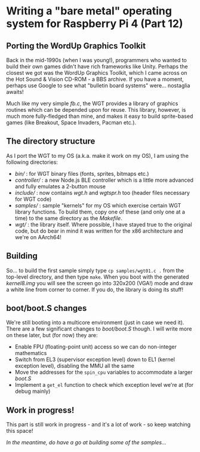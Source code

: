 Writing a "bare metal" operating system for Raspberry Pi 4 (Part 12)
====================================================================

Porting the WordUp Graphics Toolkit
-----------------------------------
Back in the mid-1990s (when I was young!), programmers who wanted to build their own games didn't have rich frameworks like Unity. Perhaps the closest we got was the WordUp Graphics Toolkit, which I came across on the Hot Sound & Vision CD-ROM - a BBS archive. If you have a moment, perhaps use Google to see what "bulletin board systems" were... nostaglia awaits!

Much like my very simple _fb.c_, the WGT provides a library of graphics routines which can be depended upon for reuse. This library, however, is much more fully-fledged than mine, and makes it easy to build sprite-based games (like Breakout, Space Invaders, Pacman etc.).

The directory structure
-----------------------
As I port the WGT to my OS (a.k.a. make it work on my OS), I am using the following directories:

 * _bin/_ : for WGT binary files (fonts, sprites, bitmaps etc.)
 * _controller/_ : a new Node.js BLE controller which is a little more advanced and fully emulates a 2-button mouse
 * _include/_ : now contains _wgt.h_ and _wgtspr.h_ too (header files necessary for WGT code)
 * _samples/_ : sample "kernels" for my OS which exercise certain WGT library functions. To build them, copy one of these (and only one at a time) to the same directory as the _Makefile_.
 * _wgt/_ : the library itself. Where possible, I have stayed true to the original code, but do bear in mind it was written for the x86 architecture and we're on AArch64!

Building
--------
So... to build the first sample simply type `cp samples/wgt01.c .` from the top-level directory, and then type `make`. When you boot with the generated _kernel8.img_ you will see the screen go into 320x200 (VGA!) mode and draw a white line from corner to corner. If you do, the library is doing its stuff!

boot/boot.S changes
-------------------
We're still booting into a multicore environment (just in case we need it). There are a few significant changes to _boot/boot.S_ though. I will write more on these later, but (for now) they are:

 * Enable FPU (floating-point unit) access so we can do non-integer mathematics
 * Switch from EL3 (supervisor exception level) down to EL1 (kernel exception level), disabling the MMU all the same
 * Move the addresses for the `spin_cpu` variables to accommodate a larger _boot.S_
 * Implement a `get_el` function to check which exception level we're at (for debug mainly)

Work in progress!
-----------------
This part is still work in progress - and it's a lot of work - so keep watching this space!

_In the meantime, do have a go at building some of the samples..._
